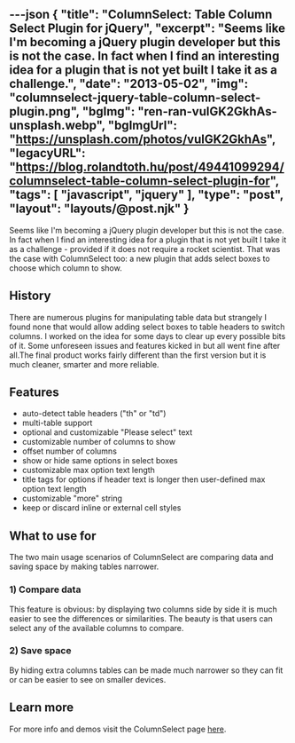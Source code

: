 ---json
{
    "title": "ColumnSelect: Table Column Select Plugin for jQuery",
    "excerpt": "Seems like I'm becoming a jQuery plugin developer but this is not the case. In fact when I find an interesting idea for a plugin that is not yet built I take it as a challenge.",
    "date": "2013-05-02",
    "img": "columnselect-jquery-table-column-select-plugin.png",
    "bgImg": "ren-ran-vulGK2GkhAs-unsplash.webp",
    "bgImgUrl": "https://unsplash.com/photos/vulGK2GkhAs",
    "legacyURL": "https://blog.rolandtoth.hu/post/49441099294/columnselect-table-column-select-plugin-for",
    "tags": [
        "javascript",
        "jquery"
    ],
    "type": "post",
    "layout": "layouts/@post.njk"
}
---

Seems like I'm becoming a jQuery plugin developer but this is not the case. In fact when I find an interesting idea for a plugin that is not yet built I take it as a challenge - provided if it does not require a rocket scientist. That was the case with ColumnSelect too: a new plugin that adds select boxes to choose which column to show.


## History

There are numerous plugins for manipulating table data but strangely I found none that would allow adding select boxes to table headers to switch columns. I worked on the idea for some days to clear up every possible bits of it. Some unforeseen issues and features kicked in but all went fine after all.The final product works fairly different than the first version but it is much cleaner, smarter and more reliable.

## Features

- auto-detect table headers ("th" or "td")
- multi-table support
- optional and customizable "Please select" text
- customizable number of columns to show
- offset number of columns
- show or hide same options in select boxes
- customizable max option text length
- title tags for options if header text is longer then user-defined max option text length
- customizable "more" string
- keep or discard inline or external cell styles

## What to use for

The two main usage scenarios of ColumnSelect are comparing data and saving space by making tables narrower.

### 1) Compare data

This feature is obvious: by displaying two columns side by side it is much easier to see the differences or similarities. The beauty is that users can select any of the available columns to compare.

### 2) Save space

By hiding extra columns tables can be made much narrower so they can fit or can be easier to see on smaller devices.

## Learn more

For more info and demos visit the ColumnSelect page [here](http://columnselect.rolandtoth.hu/).